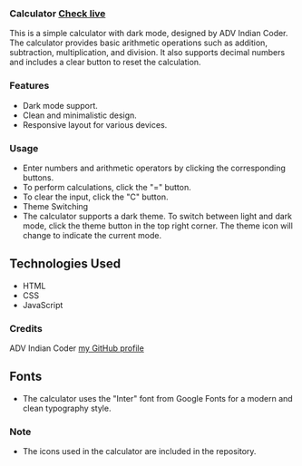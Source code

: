### Calculator [Check live](https://calculatoradv.netlify.app/)
This is a simple calculator with dark mode, designed by ADV Indian Coder. The calculator provides basic arithmetic operations such as addition, subtraction, multiplication, and division. It also supports decimal numbers and includes a clear button to reset the calculation.

### Features
- Dark mode support.
- Clean and minimalistic design.
- Responsive layout for various devices.


### Usage
- Enter numbers and arithmetic operators by clicking the corresponding buttons.
-   To perform calculations, click the "=" button.
- To clear the input, click the "C" button.
- Theme Switching
- The calculator supports a dark theme. To switch between light and dark mode, click the theme button in the top right corner. The theme icon will change to indicate the current mode.

## Technologies Used
- HTML
- CSS
- JavaScript
### Credits
ADV Indian Coder [my GitHub profile](https://github.com/ADVindiancoder)
## Fonts
- The calculator uses the "Inter" font from Google Fonts for a modern and clean typography style.

### Note
 - The icons used in the calculator are included in the repository.
